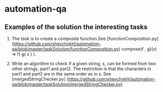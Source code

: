 # automation-qa
## Examples of the solution the interesting tasks

1. The task is to create a composite function.See [functionComposition.py]
(https://github.com/shevchykH/automation-qa/blob/master/taskSolution/functionComposition.py)
compose(f , g)(x)
=> f( g( x ) ).

2. Write an algorithm to check if a given string, s, can be formed from two other strings, part1 and part2.
The restriction is that the characters in part1 and part2 are in the same order as in s. See [mergedStringChecker.py]
(https://github.com/shevchykH/automation-qa/blob/master/taskSolution/mergedStringChecker.py)

